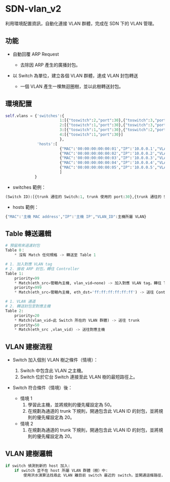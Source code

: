 # SDN-vlan\_v2

利用環境配置資訊，自動化連接 VLAN 群體，完成在 SDN 下的 VLAN 管理。

## 功能

* 自動回覆 ARP Request
	* 去除因 ARP 產生的廣播封包。

* 以 Switch 為單位，建立各個 VLAN 群體，達成 VLAN 封包轉送
	* 一個 VLAN 產生一棵無迴圈樹，並以此樹轉送封包。

## 環境配置

```python
self.vlans = {'switches':{
						1:[{"toswitch":2,"port":30},{"toswitch":3,"port":40},{"toswitch":4,"port":50}],
						2:[{"toswitch":1,"port":30},{"toswitch":3,"port":40}],
						3:[{"toswitch":1,"port":30},{"toswitch":2,"port":40}],
						4:[{"toswitch":1,"port":30}]
						},
			  'hosts':[
					  	{"MAC":'00:00:00:00:00:01',"IP":'10.0.0.1',"VLAN_ID":20},
			  			{"MAC":'00:00:00:00:00:02',"IP":'10.0.0.2',"VLAN_ID":20},
			  			{"MAC":'00:00:00:00:00:03',"IP":'10.0.0.3',"VLAN_ID":30},
			  			{"MAC":'00:00:00:00:00:04',"IP":'10.0.0.4',"VLAN_ID":30},
			  			{"MAC":'00:00:00:00:00:05',"IP":'10.0.0.5',"VLAN_ID":30}
			  			]
			 }
```

* switches 範例：

```python
(Switch ID):[{trunk 通往的 Switch:1, trunk 使用的 port:30},{trunk 通往的 Switch:2, trunk 使用的 port:40}]
```

* hosts 範例：

```python
{"MAC":'主機 MAC address',"IP":'主機 IP',"VLAN_ID":主機所屬 VLAN}
```

## Table 轉送邏輯

```python
# 預留用來過濾封包
Table 0：
	* 沒有 Match 任何規格 -> 轉送至 Table 1

# 1. 加入對應 VLAN tag
# 2. 接收 ARP 封包，轉往 Controller
Table 1:
	priority=99
	* Match(eth_src=管轄內主機, vlan_vid=none) -> 加入對應 VLAN tag，轉往 Table 2
	priority=999
	* Match(eth_src=管轄內主機, eth_dst='ff:ff:ff:ff:ff:ff') -> 送往 Controller

# 1. VLAN 通道
# 2. 轉送封包至對應主機
Table 2:
	priority=20
	* Match(vlan_vid=此 Switch 所在的 VLAN 群體) -> 送往 trunk
	priority=50
	* Match(eth_src ,vlan_vid) -> 送往對應主機
```

## VLAN 建樹流程

* Switch 加入個別 VLAN 樹之條件（情境）：
	1. Switch 中包含此 VLAN 之主機。
	2. Switch 位於它台 Switch 連接至此 VLAN 樹的最短路徑上。

* Switch 符合條件（情境）後：
	* 情境 1
		1. 學習此主機，並將規則的優先權設定為 50。
		2. 在規劃為通道的 trunk 下規則，開通包含此 VLAN ID 的封包，並將規則的優先權設定為 20。
	* 情境 2
		1. 在規劃為通道的 trunk 下規則，開通包含此 VLAN ID 的封包，並將規則的優先權設定為 20。

## VLAN 建樹邏輯

```python
if switch 偵測到新的 host 加入:
	if switch 並不在 host 所屬 VLAN 群體（樹）中:
		使用洪水演算法找尋此 VLAN 離目前 switch 最近的 switch，並開通這條路徑，使目前 switch 加入 VLAN 群體。 
```